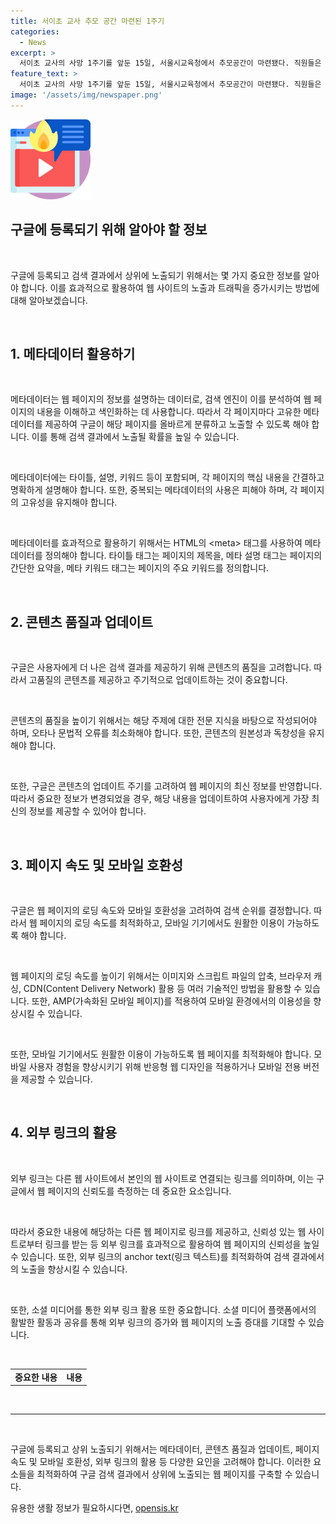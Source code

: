 ```yaml
---
title: 서이초 교사 추모 공간 마련된 1주기
categories:
  - News
excerpt: >
  서이초 교사의 사망 1주기를 앞둔 15일, 서울시교육청에서 추모공간이 마련됐다. 직원들은 추모 메시지를 달면서 조용한 분위기 속에 서이초 교사를 추억했다.
feature_text: >
  서이초 교사의 사망 1주기를 앞둔 15일, 서울시교육청에서 추모공간이 마련됐다. 직원들은 추모 메시지를 달면서 조용한 분위기 속에 서이초 교사를 추억했다.
image: '/assets/img/newspaper.png'
---
```


<p><img src="/assets/img/news.png" alt="rentncar 속보" /></p>

<h2 data-ke-size="size26">구글에 등록되기 위해 알아야 할 정보</h2>

<p data-ke-size="size16">&nbsp;</p>

<p>구글에 등록되고 검색 결과에서 상위에 노출되기 위해서는 몇 가지 중요한 정보를 알아야 합니다. 이를 효과적으로 활용하여 웹 사이트의 노출과 트래픽을 증가시키는 방법에 대해 알아보겠습니다.</p>

<p data-ke-size="size16">&nbsp;</p>

<h2 data-ke-size="size24">1. 메타데이터 활용하기</h2>

<p data-ke-size="size16">&nbsp;</p>

<p>메타데이터는 웹 페이지의 정보를 설명하는 데이터로, 검색 엔진이 이를 분석하여 웹 페이지의 내용을 이해하고 색인화하는 데 사용합니다. 따라서 각 페이지마다 고유한 메타데이터를 제공하여 구글이 해당 페이지를 올바르게 분류하고 노출할 수 있도록 해야 합니다. 이를 통해 검색 결과에서 노출될 확률을 높일 수 있습니다. </p>

<p data-ke-size="size16">&nbsp;</p>

<p>메타데이터에는 타이틀, 설명, 키워드 등이 포함되며, 각 페이지의 핵심 내용을 간결하고 명확하게 설명해야 합니다. 또한, 중복되는 메타데이터의 사용은 피해야 하며, 각 페이지의 고유성을 유지해야 합니다.</p>

<p data-ke-size="size16">&nbsp;</p>

<p>메타데이터를 효과적으로 활용하기 위해서는 HTML의 &lt;meta> 태그를 사용하여 메타데이터를 정의해야 합니다. 타이틀 태그는 페이지의 제목을, 메타 설명 태그는 페이지의 간단한 요약을, 메타 키워드 태그는 페이지의 주요 키워드를 정의합니다.</p>

<p data-ke-size="size16">&nbsp;</p>

<h2 data-ke-size="size24">2. 콘텐츠 품질과 업데이트</h2>

<p data-ke-size="size16">&nbsp;</p>

<p>구글은 사용자에게 더 나은 검색 결과를 제공하기 위해 콘텐츠의 품질을 고려합니다. 따라서 고품질의 콘텐츠를 제공하고 주기적으로 업데이트하는 것이 중요합니다. </p>

<p data-ke-size="size16">&nbsp;</p>

<p>콘텐츠의 품질을 높이기 위해서는 해당 주제에 대한 전문 지식을 바탕으로 작성되어야 하며, 오타나 문법적 오류를 최소화해야 합니다. 또한, 콘텐츠의 원본성과 독창성을 유지해야 합니다.</p>

<p data-ke-size="size16">&nbsp;</p>

<p>또한, 구글은 콘텐츠의 업데이트 주기를 고려하여 웹 페이지의 최신 정보를 반영합니다. 따라서 중요한 정보가 변경되었을 경우, 해당 내용을 업데이트하여 사용자에게 가장 최신의 정보를 제공할 수 있어야 합니다.</p>

<p data-ke-size="size16">&nbsp;</p>

<h2 data-ke-size="size24">3. 페이지 속도 및 모바일 호환성</h2>

<p data-ke-size="size16">&nbsp;</p>

<p>구글은 웹 페이지의 로딩 속도와 모바일 호환성을 고려하여 검색 순위를 결정합니다. 따라서 웹 페이지의 로딩 속도를 최적화하고, 모바일 기기에서도 원활한 이용이 가능하도록 해야 합니다.</p>

<p data-ke-size="size16">&nbsp;</p>

<p>웹 페이지의 로딩 속도를 높이기 위해서는 이미지와 스크립트 파일의 압축, 브라우저 캐싱, CDN(Content Delivery Network) 활용 등 여러 기술적인 방법을 활용할 수 있습니다. 또한, AMP(가속화된 모바일 페이지)를 적용하여 모바일 환경에서의 이용성을 향상시킬 수 있습니다.</p>

<p data-ke-size="size16">&nbsp;</p>

<p>또한, 모바일 기기에서도 원활한 이용이 가능하도록 웹 페이지를 최적화해야 합니다. 모바일 사용자 경험을 향상시키기 위해 반응형 웹 디자인을 적용하거나 모바일 전용 버전을 제공할 수 있습니다.</p>

<p data-ke-size="size16">&nbsp;</p>

<h2 data-ke-size="size24">4. 외부 링크의 활용</h2>

<p data-ke-size="size16">&nbsp;</p>

<p>외부 링크는 다른 웹 사이트에서 본인의 웹 사이트로 연결되는 링크를 의미하며, 이는 구글에서 웹 페이지의 신뢰도를 측정하는 데 중요한 요소입니다.</p>

<p data-ke-size="size16">&nbsp;</p>

<p>따라서 중요한 내용에 해당하는 다른 웹 페이지로 링크를 제공하고, 신뢰성 있는 웹 사이트로부터 링크를 받는 등 외부 링크를 효과적으로 활용하여 웹 페이지의 신뢰성을 높일 수 있습니다. 또한, 외부 링크의 anchor text(링크 텍스트)를 최적화하여 검색 결과에서의 노출을 향상시킬 수 있습니다.</p>

<p data-ke-size="size16">&nbsp;</p>

<p>또한, 소셜 미디어를 통한 외부 링크 활용 또한 중요합니다. 소셜 미디어 플랫폼에서의 활발한 활동과 공유를 통해 외부 링크의 증가와 웹 페이지의 노출 증대를 기대할 수 있습니다.</p>

<p data-ke-size="size16">&nbsp;</p>

<table>
    <tbody>
        <tr>
            <td style="text-align: center; height: 17px;"><b>중요한 내용</b></td>
            <td style="text-align: center; height: 17px;"><b>내용</b></td>
        </tr>
    </tbody>
</table>

<p data-ke-size="size16">&nbsp;</p>

<hr />

<p data-ke-size="size16">&nbsp;</p>

<p>구글에 등록되고 상위 노출되기 위해서는 메타데이터, 콘텐츠 품질과 업데이트, 페이지 속도 및 모바일 호환성, 외부 링크의 활용 등 다양한 요인을 고려해야 합니다. 이러한 요소들을 최적화하여 구글 검색 결과에서 상위에 노출되는 웹 페이지를 구축할 수 있습니다.</p>
유용한 생활 정보가 필요하시다면, <a href="https://opensis.kr" rel="dofollow">opensis.kr</a>


